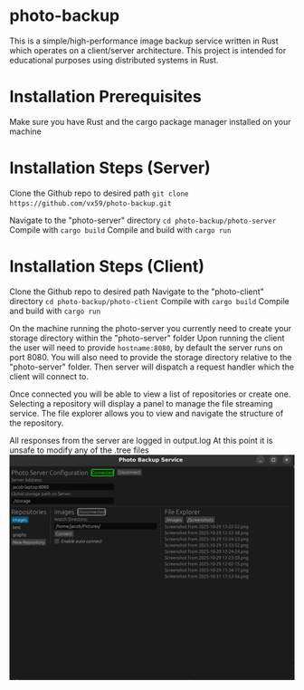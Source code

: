 # photo-backup

This is a simple/high-performance image backup service written in Rust which operates on a client/server architecture.
This project is intended for educational purposes using distributed systems in Rust.

# Installation Prerequisites
Make sure you have Rust and the cargo package manager installed on your machine

# Installation Steps (Server)
Clone the Github repo to desired path
`git clone https://github.com/vx59/photo-backup.git`

Navigate to the "photo-server" directory
`cd photo-backup/photo-server`
Compile with `cargo build`
Compile and build with `cargo run`

# Installation Steps (Client)
Clone the Github repo to desired path
Navigate to the "photo-client" directory
`cd photo-backup/photo-client`
Compile with `cargo build`
Compile and build with `cargo run`

On the machine running the photo-server you currently need to create your storage directory within the "photo-server" folder
Upon running the client the user will need to provide `hostname:8080`, by default the server runs on port 8080. You will also need to provide the storage directory relative to the "photo-server" folder. Then server will dispatch a request handler which the client will connect to.

Once connected you will be able to view a list of repositories or create one. Selecting a repository will display a panel to manage the file streaming service. The file explorer allows you to view and navigate the structure of the repository.

All responses from the server are logged in output.log
At this point it is unsafe to modify any of the .tree files
![Ui as of 8/24/2025](./readme-images/ui-sample.png)